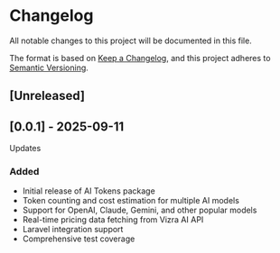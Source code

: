 # Changelog

All notable changes to this project will be documented in this file.

The format is based on [Keep a Changelog](https://keepachangelog.com/en/1.0.0/),
and this project adheres to [Semantic Versioning](https://semver.org/spec/v2.0.0.html).

## [Unreleased]
## [0.0.1] - 2025-09-11

Updates


### Added
- Initial release of AI Tokens package
- Token counting and cost estimation for multiple AI models
- Support for OpenAI, Claude, Gemini, and other popular models
- Real-time pricing data fetching from Vizra AI API
- Laravel integration support
- Comprehensive test coverage